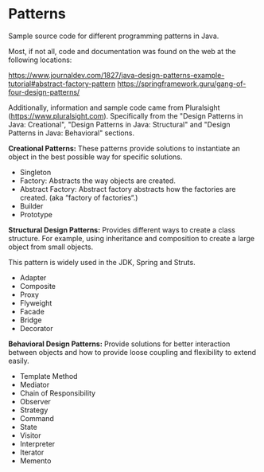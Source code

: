 # Patterns
Sample source code for different programming patterns in Java.

Most, if not all, code and documentation was found on the web at the following locations:

https://www.journaldev.com/1827/java-design-patterns-example-tutorial#abstract-factory-pattern
https://springframework.guru/gang-of-four-design-patterns/

Additionally, information and sample code came from Pluralsight (https://www.pluralsight.com).  Specifically from the 
"Design Patterns in Java: Creational", "Design Patterns in Java: Structural" and "Design Patterns in Java: Behavioral"
sections.

**Creational Patterns:** These patterns provide solutions to instantiate an object 
in the best possible way for specific solutions.

- Singleton
- Factory:  Abstracts the way objects are created.
- Abstract Factory:  Abstract factory abstracts how the factories are created. (aka “factory of factories“.)
- Builder
- Prototype


**Structural Design Patterns:** Provides different ways to create a class structure.
For example, using inheritance and composition to create a large object from small 
objects.

This pattern is widely used in the JDK, Spring and Struts.

- Adapter
- Composite
- Proxy
- Flyweight
- Facade
- Bridge
- Decorator


**Behavioral Design Patterns:** Provide solutions for better interaction between 
objects and how to provide loose coupling and flexibility to extend easily.

- Template Method
- Mediator
- Chain of Responsibility
- Observer
- Strategy
- Command
- State
- Visitor
- Interpreter
- Iterator
- Memento